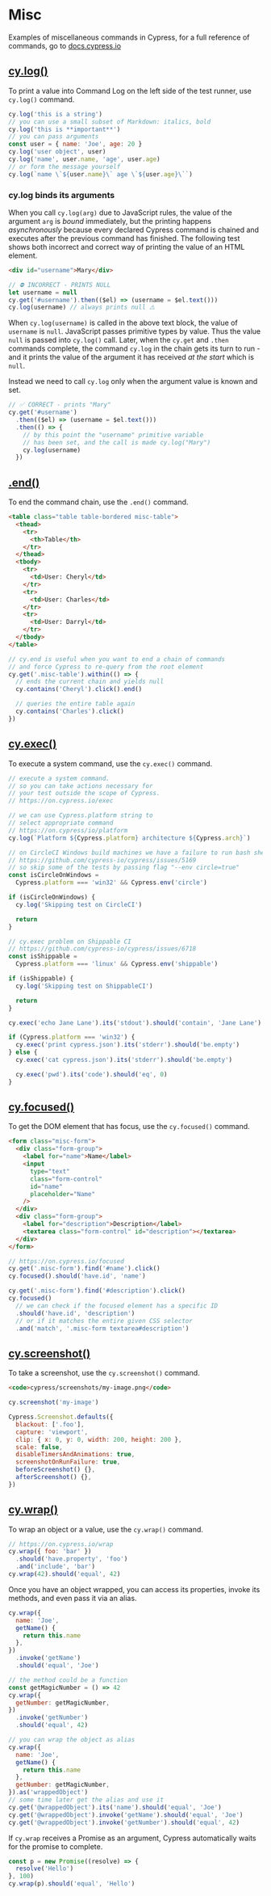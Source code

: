 # Misc

Examples of miscellaneous commands in Cypress, for a full reference of commands, go to [docs.cypress.io](https://on.cypress.io/api)

## [cy.log()](https://on.cypress.io/log)

To print a value into Command Log on the left side of the test runner, use `cy.log()` command.

<!-- fiddle .log() / prints a string -->

```js
cy.log('this is a string')
// you can use a small subset of Markdown: italics, bold
cy.log('this is **important**')
// you can pass arguments
const user = { name: 'Joe', age: 20 }
cy.log('user object', user)
cy.log('name', user.name, 'age', user.age)
// or form the message yourself
cy.log(`name \`${user.name}\` age \`${user.age}\``)
```

<!-- fiddle-end -->

### cy.log binds its arguments

When you call `cy.log(arg)` due to JavaScript rules, the value of the argument `arg` is _bound_ immediately, but the printing happens _asynchronously_ because every declared Cypress command is chained and executes after the previous command has finished. The following test shows both incorrect and correct way of printing the value of an HTML element.

<!-- fiddle .log() / binds the primitive value -->

```html
<div id="username">Mary</div>
```

```js
// ⛔️ INCORRECT - PRINTS NULL
let username = null
cy.get('#username').then(($el) => (username = $el.text()))
cy.log(username) // always prints null ⚠️
```

When `cy.log(username)` is called in the above text block, the value of `username` is `null`. JavaScript passes primitive types by value. Thus the value `null` is passed into `cy.log()` call. Later, when the `cy.get` and `.then` commands complete, the command `cy.log` in the chain gets its turn to run - and it prints the value of the argument it has received _at the start_ which is `null`.

Instead we need to call `cy.log` only when the argument value is known and set.

```js
// ✅ CORRECT - prints "Mary"
cy.get('#username')
  .then(($el) => (username = $el.text()))
  .then(() => {
    // by this point the "username" primitive variable
    // has been set, and the call is made cy.log("Mary")
    cy.log(username)
  })
```

<!-- fiddle-end -->

## [.end()](https://on.cypress.io/end)

To end the command chain, use the `.end()` command.

<!-- fiddle .end() - end the command chain -->

```html
<table class="table table-bordered misc-table">
  <thead>
    <tr>
      <th>Table</th>
    </tr>
  </thead>
  <tbody>
    <tr>
      <td>User: Cheryl</td>
    </tr>
    <tr>
      <td>User: Charles</td>
    </tr>
    <tr>
      <td>User: Darryl</td>
    </tr>
  </tbody>
</table>
```

```js
// cy.end is useful when you want to end a chain of commands
// and force Cypress to re-query from the root element
cy.get('.misc-table').within(() => {
  // ends the current chain and yields null
  cy.contains('Cheryl').click().end()

  // queries the entire table again
  cy.contains('Charles').click()
})
```

<!-- fiddle-end -->

## [cy.exec()](https://on.cypress.io/exec)

To execute a system command, use the `cy.exec()` command.

<!-- fiddle cy.exec() - execute a system command -->

```js
// execute a system command.
// so you can take actions necessary for
// your test outside the scope of Cypress.
// https://on.cypress.io/exec

// we can use Cypress.platform string to
// select appropriate command
// https://on.cypress/io/platform
cy.log(`Platform ${Cypress.platform} architecture ${Cypress.arch}`)

// on CircleCI Windows build machines we have a failure to run bash shell
// https://github.com/cypress-io/cypress/issues/5169
// so skip some of the tests by passing flag "--env circle=true"
const isCircleOnWindows =
  Cypress.platform === 'win32' && Cypress.env('circle')

if (isCircleOnWindows) {
  cy.log('Skipping test on CircleCI')

  return
}

// cy.exec problem on Shippable CI
// https://github.com/cypress-io/cypress/issues/6718
const isShippable =
  Cypress.platform === 'linux' && Cypress.env('shippable')

if (isShippable) {
  cy.log('Skipping test on ShippableCI')

  return
}

cy.exec('echo Jane Lane').its('stdout').should('contain', 'Jane Lane')

if (Cypress.platform === 'win32') {
  cy.exec('print cypress.json').its('stderr').should('be.empty')
} else {
  cy.exec('cat cypress.json').its('stderr').should('be.empty')

  cy.exec('pwd').its('code').should('eq', 0)
}
```

<!-- fiddle-end -->

## [cy.focused()](https://on.cypress.io/focused)

To get the DOM element that has focus, use the `cy.focused()` command.

<!-- fiddle cy.focused() - get the DOM element that has focus -->

```html
<form class="misc-form">
  <div class="form-group">
    <label for="name">Name</label>
    <input
      type="text"
      class="form-control"
      id="name"
      placeholder="Name"
    />
  </div>
  <div class="form-group">
    <label for="description">Description</label>
    <textarea class="form-control" id="description"></textarea>
  </div>
</form>
```

```js
// https://on.cypress.io/focused
cy.get('.misc-form').find('#name').click()
cy.focused().should('have.id', 'name')

cy.get('.misc-form').find('#description').click()
cy.focused()
  // we can check if the focused element has a specific ID
  .should('have.id', 'description')
  // or if it matches the entire given CSS selector
  .and('match', '.misc-form textarea#description')
```

<!-- fiddle-end -->

## [cy.screenshot()](https://on.cypress.io/screenshot)

To take a screenshot, use the `cy.screenshot()` command.

<!-- run this test in exported specs, since it reports zero width from fiddle -->
<!-- fiddle.export Cypress.Screenshot / cy.screenshot() - take a screenshot -->

```html
<code>cypress/screenshots/my-image.png</code>
```

```js
cy.screenshot('my-image')
```

<!-- fiddle-end -->

<!-- fiddle Cypress.Screenshot / Cypress.Screenshot.defaults() - change default config of screenshots -->

```js
Cypress.Screenshot.defaults({
  blackout: ['.foo'],
  capture: 'viewport',
  clip: { x: 0, y: 0, width: 200, height: 200 },
  scale: false,
  disableTimersAndAnimations: true,
  screenshotOnRunFailure: true,
  beforeScreenshot() {},
  afterScreenshot() {},
})
```

<!-- fiddle-end -->

## [cy.wrap()](https://on.cypress.io/wrap)

To wrap an object or a value, use the `cy.wrap()` command.

<!-- fiddle cy.wrap() - wrap an object -->

```js
// https://on.cypress.io/wrap
cy.wrap({ foo: 'bar' })
  .should('have.property', 'foo')
  .and('include', 'bar')
cy.wrap(42).should('equal', 42)
```

<!-- fiddle-end -->

Once you have an object wrapped, you can access its properties, invoke its methods, and even pass it via an alias.

<!-- fiddle cy.wrap() - invoke a method -->

```js
cy.wrap({
  name: 'Joe',
  getName() {
    return this.name
  },
})
  .invoke('getName')
  .should('equal', 'Joe')

// the method could be a function
const getMagicNumber = () => 42
cy.wrap({
  getNumber: getMagicNumber,
})
  .invoke('getNumber')
  .should('equal', 42)

// you can wrap the object as alias
cy.wrap({
  name: 'Joe',
  getName() {
    return this.name
  },
  getNumber: getMagicNumber,
}).as('wrappedObject')
// some time later get the alias and use it
cy.get('@wrappedObject').its('name').should('equal', 'Joe')
cy.get('@wrappedObject').invoke('getName').should('equal', 'Joe')
cy.get('@wrappedObject').invoke('getNumber').should('equal', 42)
```

<!-- fiddle-end -->

If `cy.wrap` receives a Promise as an argument, Cypress automatically waits for the promise to complete.

<!-- fiddle cy.wrap() - waits on a promise automatically -->

```js
const p = new Promise((resolve) => {
  resolve('Hello')
}, 100)
cy.wrap(p).should('equal', 'Hello')
```

<!-- fiddle-end -->
